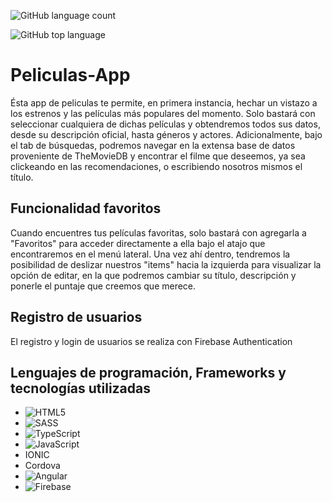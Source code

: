 ![GitHub language count](https://img.shields.io/github/languages/count/Krisba/Peliculas-App?style=flat-square)

![GitHub top language](https://img.shields.io/github/languages/top/Krisba/Peliculas-App?logo=typescript&style=flat-square)

# Peliculas-App

Ésta app de peliculas te permite, en primera instancia, hechar un vistazo a los estrenos y las películas más populares del momento.
Solo bastará con seleccionar cualquiera de dichas películas y obtendremos todos sus datos, desde su descripción oficial, hasta géneros y actores.
Adicionalmente, bajo el tab de búsquedas, podremos navegar en la extensa base de datos proveniente de TheMovieDB y encontrar el filme que deseemos, ya sea clickeando en las recomendaciones, o escribiendo nosotros mismos el título.

## Funcionalidad favoritos

Cuando encuentres tus películas favoritas, solo bastará con agregarla a "Favoritos" para acceder directamente a ella bajo el atajo que encontraremos en el menú lateral.
Una vez ahí dentro, tendremos la posibilidad de deslizar nuestros "items" hacia la izquierda para visualizar la opción de editar, en la que podremos cambiar su título, descripción
y ponerle el puntaje que creemos que merece.

## Registro de usuarios

El registro y login de usuarios se realiza con Firebase Authentication

## Lenguajes de programación, Frameworks y tecnologías utilizadas

* ![HTML5](https://img.shields.io/badge/html5-%23E34F26.svg?style=for-the-badge&logo=html5&logoColor=white)
* ![SASS](https://img.shields.io/badge/SASS-hotpink.svg?style=for-the-badge&logo=SASS&logoColor=white)
* ![TypeScript](https://img.shields.io/badge/typescript-%23007ACC.svg?style=for-the-badge&logo=typescript&logoColor=white)
* ![JavaScript](https://img.shields.io/badge/javascript-%23323330.svg?style=for-the-badge&logo=javascript&logoColor=%23F7DF1E)
* IONIC
* Cordova
* ![Angular](https://img.shields.io/badge/angular-%23DD0031.svg?style=for-the-badge&logo=angular&logoColor=white)
* ![Firebase](https://img.shields.io/badge/firebase-%23039BE5.svg?style=for-the-badge&logo=firebase)



